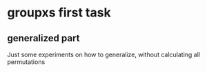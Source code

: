 # groupxs first task
## generalized part
<p> 
Just some experiments on how to generalize, without calculating all permutations <br>
</p>

